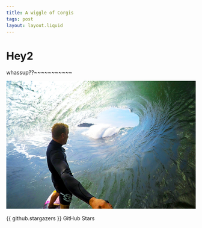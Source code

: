 ```yaml
---
title: A wiggle of Corgis
tags: post
layout: layout.liquid
---   
```


# Hey2
whassup??~~~~~~~~~~~

![Party corgis!](../../img/surf.jpg)

{{ github.stargazers }} GitHub Stars

